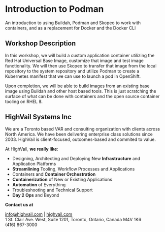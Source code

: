 # Introduction to Podman

An introduction to using Buildah, Podman and Skopeo to work with containers, and as a replacement for Docker and the Docker CLI

## Workshop Description

In this workshop, we will build a custom application container utilizing the Red Hat Universal Base Image, customize that image and test image functionality. We will then use Skopeo to transfer that image from the local repository to the system repository and utilize Podman to create a Kubernetes manifest that we can use to launch a pod in OpenShift.

Upon completion, we will be able to build images from an existing base image using Buildah and other host based tools. This is just scratching the surface of what can be done with containers and the open source container tooling on RHEL 8.

## HighVail Systems Inc

We are a Toronto based VAR and consulting organization with clients across North America. We have been delivering enterprise class solutions since 2003.  HighVail is client-focused, outcomes-based and commited to value.

At HighVail, **we really like**:

- Designing, Architecting and Deploying New **Infrastructure** and Application Platforms
- **Streamlining** Tooling, Workflow Processes and Applications
- Containers and **Container Orchestration**
- **Containerization** of New or Existing Applications
- **Automation** of Everything
- Troubleshooting and Technical Support
- **Day 2 Ops** and Beyond

**Contact us at** 

info@highvail.com | [highvail.com](https://www.highvail.com)<br>
1 St. Clair Ave. West, Suite 1201, Toronto, Ontario, Canada M4V 1K6<br>
(416) 867-3000
